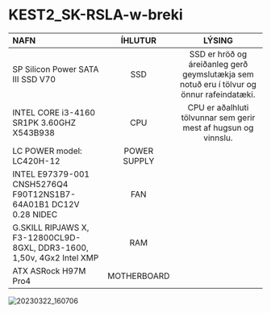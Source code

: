 # KEST2_SK-RSLA-w-breki

| NAFN | ÍHLUTUR | LÝSING |
| :--- | :----: | :---: |
| SP Silicon Power SATA III SSD V70 | SSD | SSD er hröð og áreiðanleg gerð geymslutækja sem notuð eru í tölvur og önnur rafeindatæki. |
| INTEL CORE i3-4160 SR1PK 3.60GHZ X543B938 | CPU | CPU er aðalhluti tölvunnar sem gerir mest af hugsun og vinnslu. |
| LC POWER model: LC420H-12 | POWER SUPPLY |  |
| INTEL E97379-001 CNSH5276Q4 F90T12NS1B7- 64A01B1 DC12V 0.28 NIDEC | FAN |  |
| G.SKILL RIPJAWS X, F3-12800CL9D-8GXL, DDR3-1600, 1,50v, 4Gx2 Intel XMP | RAM |  |
| ATX ASRock H97M Pro4 | MOTHERBOARD |  |


![20230322_160706](https://user-images.githubusercontent.com/88351016/226968460-40efcd49-ac7e-4aa0-a09e-f9a84f237542.jpg)
